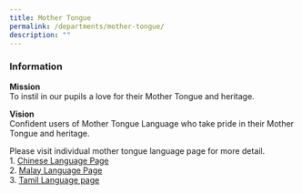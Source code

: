 ```yaml
---
title: Mother Tongue
permalink: /departments/mother-tongue/
description: ""
---
```

### **Information**
**Mission**
<br>To instil in our pupils a love for their Mother Tongue and heritage.

**Vision**
<br>Confident users of Mother Tongue Language who take pride in their Mother Tongue and heritage.

Please visit individual mother tongue language page for more detail.
<br>1.  [Chinese Language Page](/list-of-mother-tongue-links/chinese-language/)
<br>2.  [Malay Language Page](/list-of-mother-tongue-links/malay-language/)
<br>3.  [Tamil Language page](/list-of-mother-tongue-links/tamil-language-and-programmes/)